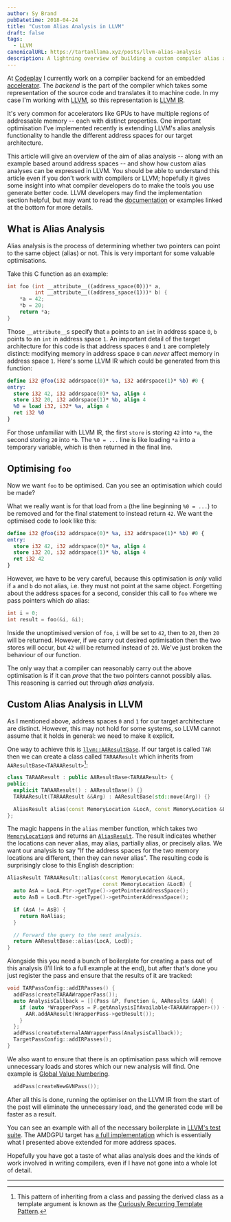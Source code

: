 ```yaml
---
author: Sy Brand
pubDatetime: 2018-04-24
title: "Custom Alias Analysis in LLVM"
draft: false
tags:
  - LLVM
canonicalURL: https://tartanllama.xyz/posts/llvm-alias-analysis
description: A lightning overview of building a custom compiler alias analysis pass
---
```


At [Codeplay](https://codeplay.com/) I currently work on a compiler backend for an embedded [accelerator](https://en.wikipedia.org/wiki/Hardware_acceleration). The *backend* is the part of the compiler which takes some representation of the source code and translates it to machine code. In my case I'm working with [LLVM](https://llvm.org/), so this representation is [LLVM IR](https://llvm.org/docs/LangRef.html).

It's very common for accelerators like GPUs to have multiple regions of addressable memory -- each with distinct properties. One important optimisation I've implemented recently is extending LLVM's alias analysis functionality to handle the different address spaces for our target architecture.

This article will give an overview of the aim of alias analysis -- along with an example based around address spaces -- and show how custom alias analyses can be expressed in LLVM. You should be able to understand this article even if you don't work with compilers or LLVM; hopefully it gives some insight into what compiler developers do to make the tools you use generate better code. LLVM developers may find the implementation section helpful, but may want to read the [documentation](https://llvm.org/docs/AliasAnalysis.html) or examples linked at the bottom for more details.

## What is Alias Analysis

Alias analysis is the process of determining whether two pointers can point to the same object (alias) or not. This is very important for some valuable optimisations.

Take this C function as an example:

```cpp
int foo (int __attribute__((address_space(0)))* a,
         int __attribute__((address_space(1)))* b) {
    *a = 42;
    *b = 20;
    return *a;
}
```

Those `__attribute__`s specify that `a` points to an `int` in address space `0`, `b` points to an `int` in address space `1`. An important detail of the target architecture for this code is that address spaces `0` and `1` are completely distinct: modifying memory in address space `0` can _never_ affect memory in address space `1`. Here's some LLVM IR which could be generated from this function:

```llvm
define i32 @foo(i32 addrspace(0)* %a, i32 addrspace(1)* %b) #0 {
entry:
  store i32 42, i32 addrspace(0)* %a, align 4
  store i32 20, i32 addrspace(1)* %b, align 4
  %0 = load i32, i32* %a, align 4
  ret i32 %0
}
```

For those unfamiliar with LLVM IR, the first `store` is storing `42` into `*a`, the second storing `20` into `*b`. The `%0 = ...` line is like loading `*a` into a temporary variable, which is then returned in the final line.

## Optimising `foo`

Now we want `foo` to be optimised. Can you see an optimisation which could be made?

What we really want is for that load from `a` (the line beginning `%0 = ...`) to be removed and for the final statement to instead return `42`. We want the optimised code to look like this:

```llvm
define i32 @foo(i32 addrspace(0)* %a, i32 addrspace(1)* %b) #0 {
entry:
  store i32 42, i32 addrspace(0)* %a, align 4
  store i32 20, i32 addrspace(1)* %b, align 4
  ret i32 42
}
```

However, we have to be very careful, because this optimisation is *only* valid if `a` and `b` do not alias, i.e. they must not point at the same object. Forgetting about the address spaces for a second, consider this call to `foo` where we pass pointers which *do* alias:

```cpp
int i = 0;
int result = foo(&i, &i);
```

Inside the unoptimised version of `foo`, `i` will be set to `42`, then to `20`, then `20` will be returned. However, if we carry out desired optimisation then the two stores will occur, but `42` will be returned instead of `20`. We've just broken the behaviour of our function.

The only way that a compiler can reasonably carry out the above optimisation is if it can *prove* that the two pointers cannot possibly alias. This reasoning is carried out through *alias analysis*.

## Custom Alias Analysis in LLVM

As I mentioned above, address spaces `0` and `1` for our target architecture are distinct. However, this may not hold for some systems, so LLVM cannot assume that it holds in general: we need to make it explicit.

One way to achieve this is [`llvm::AAResultBase`](http://llvm.org/doxygen/classllvm_1_1AAResultBase.html). If our target is called `TAR` then we can create a class called `TARAAResult` which inherits from `AAResultBase<TARAAResult>`[^1]:

[^1]: This pattern of inheriting from a class and passing the derived class as a template argument is known as the [Curiously Recurring Template Pattern](https://www.fluentcpp.com/2017/05/12/curiously-recurring-template-pattern/).

```cpp
class TARAAResult : public AAResultBase<TARAAResult> {
public:
  explicit TARAAResult() : AAResultBase() {}
  TARAAResult(TARAAResult &&Arg) : AAResultBase(std::move(Arg)) {}

  AliasResult alias(const MemoryLocation &LocA, const MemoryLocation &LocB);
};
```

The magic happens in the `alias` member function, which takes two [`MemoryLocation`](http://llvm.org/doxygen/classllvm_1_1MemoryLocation.html)s and returns an [`AliasResult`](http://llvm.org/doxygen/namespacellvm.html#ae1738272abcf2ac638b97e7dc6360cfd). The result indicates whether the locations can never alias, may alias, partially alias, or precisely alias. We want our analysis to say "If the address spaces for the two memory locations are different, then they can never alias". The resulting code is surprisingly close to this English description:

```cpp
AliasResult TARAAResult::alias(const MemoryLocation &LocA,
                               const MemoryLocation &LocB) {
  auto AsA = LocA.Ptr->getType()->getPointerAddressSpace();
  auto AsB = LocB.Ptr->getType()->getPointerAddressSpace();

  if (AsA != AsB) {
    return NoAlias;
  }

  // Forward the query to the next analysis.
  return AAResultBase::alias(LocA, LocB);
}
```

Alongside this you need a bunch of boilerplate for creating a pass out of this analysis (I'll link to a full example at the end), but after that's done you just register the pass and ensure that the results of it are tracked:

```cpp
void TARPassConfig::addIRPasses() {
  addPass(createTARAAWrapperPass());
  auto AnalysisCallback = [](Pass &P, Function &, AAResults &AAR) {
    if (auto *WrapperPass = P.getAnalysisIfAvailable<TARAAWrapper>()) {
      AAR.addAAResult(WrapperPass->getResult());
    }
  }; 
  addPass(createExternalAAWrapperPass(AnalysisCallback));
  TargetPassConfig::addIRPasses();
}
```

We also want to ensure that there is an optimisation pass which will remove unnecessary loads and stores which our new analysis will find. One example is [Global Value Numbering](http://llvm.org/doxygen/NewGVN_8cpp.html).

```cpp
  addPass(createNewGVNPass());
```  

After all this is done, running the optimiser on the LLVM IR from the start of the post will eliminate the unnecessary load, and the generated code will be faster as a result.

You can see an example with all of the necessary boilerplate in [LLVM's test suite](https://github.com/llvm-mirror/llvm/blob/master/unittests/Analysis/AliasAnalysisTest.cpp). The AMDGPU target has [a full implementation](http://llvm.org/doxygen/AMDGPUAliasAnalysis_8h_source.html) which is essentially what I presented above extended for more address spaces.

Hopefully you have got a taste of what alias analysis does and the kinds of work involved in writing compilers, even if I have not gone into a whole lot of detail.

----------